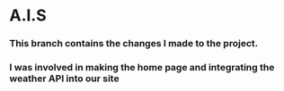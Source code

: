 # A.I.S

### This branch contains the changes I made to the project.
### I was involved in making the home page and integrating the weather API into our site
